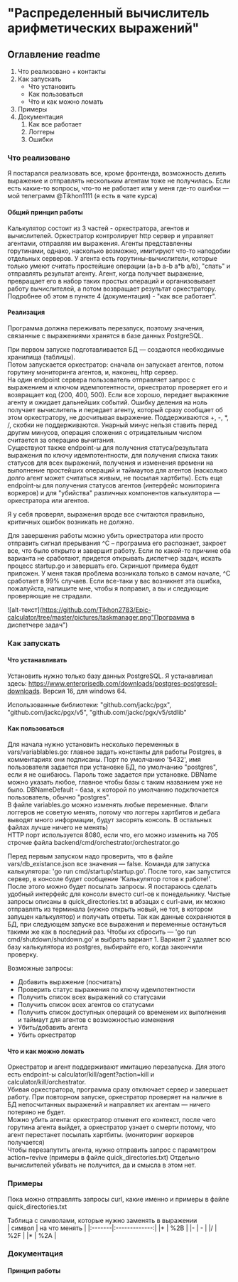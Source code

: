 # "Распределенный вычислитель арифметических выражений"

## Оглавление readme
1. Что реализовано + контакты
1. Как запускать
    * Что установить
    * Как пользоваться
    * Что и как можно ломать
1. Примеры
1. Документация
    1. Как все работает
    2. Логгеры
    3. Ошибки

### Что реализовано 
Я постарался реализовать все, кроме фронтенда, возможность делить выражение и отправлять нескольким агентам тоже не получилась. Если есть какие-то вопросы, что-то не работает или у меня где-то ошибки — мой телеграмм @Tikhon1111 (я есть в чате курса)

#### Общий принцип работы
Калькулятор состоит из 3 частей - оркестратора, агентов и вычислителей. Оркестратор контролирует http сервер и управляет агентами, отправляя им выражения. Агенты представленны горутинами, однако, насколько возможно, имитируют что-то наподобии отдельных серверов. У агента есть горутины-вычислители, которые только умеют считать простейшие операции (a+b a-b a*b a/b), "спать" и отправлять результат агенту. Агент, когда получает выражение, превращает его в набор таких простых операций и организовывает работу вычислителей, а потом возвращает результат оркестратору.   
  Подробнее об этом в пункте 4 (документация) - "как все работает".

#### Реализация
Программа должна переживать перезапуск, поэтому значения, связанные с выражениями хранятся в базе данных PostgreSQL.

   При первом запуске подготавливается БД — создаются необходимые хранилища (таблицы).  
   Потом запускается оркестратор: сначала он запускает агентов, потом горутину мониторинга агентов, и, наконец, http сервер.  
   На один endpoint сервера пользователь отправляет запрос с выражением и ключом
   идемпотентности, оркестратор проверяет его и возвращает код (200, 400, 500). Если все хорошо, передает выражение агенту и ожидает дальнейших событий. Ошибку деления на ноль получает вычислитель и передает агенту, который сразу сообщает об этом оркестратору, не досчитывая выражение. Поддерживаются +, -, *, /, скобки не поддерживаются. Унарный минус нельзя ставить перед другим минусов, операция сложения с отрицательным числом считается за операцию вычитания.  
   Существуют также endpoint-ы для получения статуса/результата выражения по ключу идемпотентности, для получения списка таких статусов для всех выражений, получения и изменения времени на выполнение простейших операций и таймаутов для агентов (насколько долго агент может считаться живым, не посылая хартбиты). Есть еще endpoint-ы для получения статусов агентов (интерфейс мониторинга воркеров) и для "убийства" различных компонентов калькулятора — оркестратора или агентов.

   Я у себя проверял, выражения вроде все считаются правильно, критичных ошибок возникать не должно.

   Для завершения работы можно убить оркестратора или просто отправить сигнал прерывания ^C – программа его распознает, закроет все, что было открыто и завершит работу. Если по какой-то причине оба варианта не сработают, придется открывать диспетчер задач, искать процесс startup.go и завершать его. Скриншот примера будет приложен. У меня такая проблема возникала только в самом начале, ^C сработает в 99% случаев. Если все-таки у вас возникнет эта ошибка, пожалуйста, напишите мне, чтобы я поправил, а вы и следующие проверяющие не страдали.  

   ![alt-текст](https://github.com/Tikhon2783/Epic-calculator/tree/master/pictures/taskmanager.png"Программа в диспетчере задач")


### Как запускать

#### Что устанавливать
Установить нужно только базу данных PostgreSQL. Я устанавливал здесь: https://www.enterprisedb.com/downloads/postgres-postgresql-downloads. Версия 16, для windows 64.

Использованные библиотеки: "github.com/jackc/pgx", "github.com/jackc/pgx/v5", "github.com/jackc/pgx/v5/stdlib"

#### Как пользоваться
Для начала нужно установить несколько переменных в vars/variablables.go: главное задать константы для работы Postgres, в комментариях они подписаны. Порт по умолчанию '5432', имя пользователя задается при установке БД, по умолчанию "postgres", если я не ошибаюсь. Пароль тоже задается при установке. DBName можно указать любое, главное чтобы базы с таким названием уже не было. DBNameDefault - база, к которой по умолчанию подключается пользователь, обычно "postgres".  
  В файле variables.go можно изменять любые переменные. Флаги логгеров не советую менять, потому что логгеры хартбитов и дебага выводят много информации, будут засорять консоль. В остальных файлах лучше ничего не менять)  
  HTTP порт используется 8080, если что, его можно изменить на 705 строчке файла backend/cmd/orchestrator/orchestrator.go

Перед первым запуском надо проверить, что в файле vars/db_existance.json все значения — false. Команда для запуска калькулятора: 'go run cmd/startup/startup.go'. После того, как запустится сервер, в консоле будет сообщение 'Калькулятор готов к работе!'. После этого можно будет посылать запросы. Я постараюсь сделать удобный интерфейс для консоли вместо curl-ов к понедельнику. Чистые запросы описаны в quick_directories.txt в абзацах с curl-ами, их можно отправлять из терминала (нужно открыть новый, не тот, в котором запущен калькулятор) и получать ответы. Так как данные сохраняются в БД, при следующем запуске все выражения и переменные остануться такими же как в последний раз. Чтобы их сбросить — 'go run cmd/shutdown/shutdown.go' и выбрать вариант 1. Вариант 2 удаляет всю базу калькулятора из postgres, выбирайте его, когда закончили проверку.

Возможные запросы:
- Добавить выражение (посчитать)
- Проверить статус выражения по ключу идемпотентности
- Получить список всех выражений со статусами
- Получить список всех агентов со статусами
- Получить список доступных операций со временем их выполнения и таймаут для агентов с возможностью изменения
- Убить/добавить агента
- Убить оркестратор

#### Что и как можно ломать
Оркестратор и агент поддерживают имитацию перезапуска. Для этого есть endpoint-ы calculator/kill/agent?action=kill и calculator/kill/orchestrator.  
   Убивая оркестратора, программа сразу отключает сервер и завершает работу. При повторном запуске, оркестратор проверяет на наличие в БД непосчитанных выражений и направляет их агентам — ничего потеряно не будет.  
   Можно убить агента: оркестратор отменит его контекст, после чего горутина агента выйдет, а оркестратор узнает о смерти потому, что агент перестанет посылать хартбиты. (мониторинг воркеров получается)  
   Чтобы перезапутить агента, нужно отправить запрос с параметром action=revive (примеры в файле quick_directories.txt)
   Отдельно вычислителей убивать не получится, да и смысла в этом нет.


### Примеры
Пока можно отправлять запросы curl, какие именно и примеры в файле quick_directories.txt

Таблица с символами, которые нужно заменять в выражении  
| символ | на что менять |
|:-------|:-------------:|
|+       |    %2B |
|-       |     -  |
|/       |    %2F |
|*       |    %2A |


### Документация

#### Принцип работы
